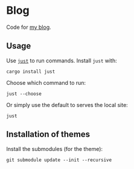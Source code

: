# Blog

Code for [my blog](https://timotk.github.io/).

## Usage

Use [`just`](https://github.com/casey/just) to run commands.
Install `just` with:

```shell
cargo install just
```

Choose which command to run:

```shell
just --choose
```

Or simply use the default to serves the local site:

```shell
just
```

## Installation of themes

Install the submodules (for the theme):

```shell
git submodule update --init --recursive
```
